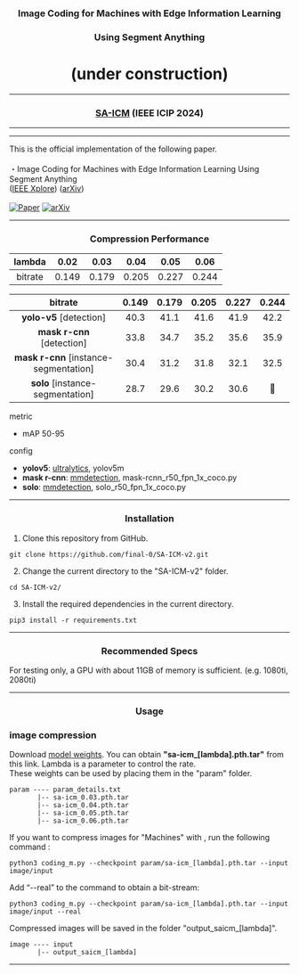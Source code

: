 <div align="center">

### Image Coding for Machines with Edge Information Learning <br>
### Using Segment Anything
# (under construction)

---

### [SA-ICM](https://arxiv.org/abs/2403.04173) (IEEE ICIP 2024)
</div>

---
---

This is the official implementation of the following paper.<br>
<br>
・Image Coding for Machines with Edge Information Learning Using Segment Anything<br>
([IEEE Xplore](https://ieeexplore.ieee.org/document/10647785))
([arXiv](https://arxiv.org/abs/2403.04173))<br>
<br>
[![Paper](https://img.shields.io/badge/cs.CV-Paper-b31b1b?logo=arxiv&logoColor=red)](https://arxiv.org/abs/2403.04173)
[![arXiv](https://img.shields.io/badge/arXiv-2403.04173-b31b1b.svg)](https://arxiv.org/abs/2403.04173)

---
<div align="center">
  
### Compression Performance

|  lambda                                |   0.02   |   0.03   |   0.04   |   0.05   |   0.06   |
|:--------------------------------------:|:--------:|:--------:|:--------:|:--------:|:--------:|
| bitrate                                |   0.149  |   0.179  |   0.205  |   0.227  |   0.244  |

| bitrate                                |   0.149  |   0.179  |   0.205  |   0.227  |   0.244  |
|:--------------------------------------:|:--------:|:--------:|:--------:|:--------:|:--------:|
| **yolo-v5** [detection]                |   40.3   |   41.1   |   41.6   |   41.9   |   42.2   |
| **mask r-cnn** [detection]             |   33.8   |   34.7   |   35.2   |   35.6   |   35.9   |
| **mask r-cnn** [instance-segmentation] |   30.4   |   31.2   |   31.8   |   32.1   |   32.5   |
| **solo** [instance-segmentation]       |   28.7   |   29.6   |   30.2   |   30.6   |   🚧    |


</div>

metric
- mAP 50-95

config
- **yolov5**: [ultralytics](https://github.com/ultralytics/yolov5), yolov5m
- **mask r-cnn**: [mmdetection](https://github.com/open-mmlab/mmdetection), mask-rcnn_r50_fpn_1x_coco.py
- **solo**: [mmdetection](https://github.com/open-mmlab/mmdetection), solo_r50_fpn_1x_coco.py

---
<div align="center">
  
### Installation
</div>

1. Clone this repository from GitHub.
```
git clone https://github.com/final-0/SA-ICM-v2.git
```
2. Change the current directory to the "SA-ICM-v2" folder.
```
cd SA-ICM-v2/
```
3. Install the required dependencies in the current directory.

```
pip3 install -r requirements.txt 
```

---

<div align="center">

### Recommended Specs
</div>

For testing only, a GPU with about 11GB of memory is sufficient. (e.g. 1080ti, 2080ti)

---

<div align="center">
  
### Usage
</div>

###  image compression

Download [model weights](https://drive.google.com/drive/folders/1s7SwxFbDiI0CH0jLYw35edyPPYpIVUoK?usp=drive_link). 
You can obtain **"sa-icm_[lambda].pth.tar"** from this link. 
Lambda is a parameter to control the rate.<br>
These weights can be used by placing them in the "param" folder.<br>
``` 
param ---- param_details.txt
       |-- sa-icm_0.03.pth.tar
       |-- sa-icm_0.04.pth.tar
       |-- sa-icm_0.05.pth.tar
       |-- sa-icm_0.06.pth.tar
```

If you want to compress images for "Machines" with , run the following command :
``` 
python3 coding_m.py --checkpoint param/sa-icm_[lambda].pth.tar --input image/input
```

Add “--real” to the command to obtain a bit-stream:
``` 
python3 coding_m.py --checkpoint param/sa-icm_[lambda].pth.tar --input image/input --real
```

Compressed images will be saved in the folder "output_saicm_[lambda]".
``` 
image ---- input
       |-- output_saicm_[lambda]
```

---
